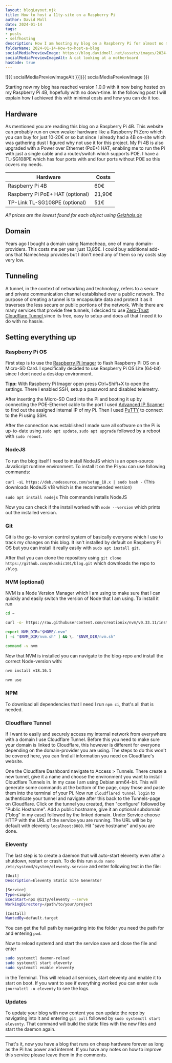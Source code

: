 ```yaml
---
layout: blogLayout.njk
title: How to host a 11ty-site on a Raspberry Pi
author: David Moll
date: 2024-01-14
tags: 
- posts
- selfhosting
description: How I am hosting my blog on a Raspberry Pi for almost no money
folderName: 2024-01-14-How-to-host-a-blog
socialMediaPreviewImage: https://blog.davidmoll.net/assets/images/2024-01-14-How-to-host-a-blog/cover.png
socialMediaPreviewImageAlt: A cat looking at a motherboard
hasCode: true
---
```


![{{ socialMediaPreviewImageAlt }}]({{ socialMediaPreviewImage }})

Starting now my blog has reached version 1.0.0 with it now being hosted on my Raspberry Pi 4B, hopefully with no down-time. In the following post I will explain how I achieved this with minimal costs and how you can do it too.

## Hardware

As mentioned you are reading this blog on a Raspberry Pi 4B. This website can probably run on even weaker hardware like a Raspberry Pi Zero which you can buy for just 10-20€ or so but since I already had a 4B on-site which was gathering dust I figured why not use it for this project. My Pi 4B is also upgraded with a Power over Ethernet (PoE+) HAT, enabling me to run the Pi with just a single cable and a router/switch which supports POE. I have a TL-SG108PE which has four ports with and four ports without POE so this covers my needs.

<table>
  <thead>
    <tr>
      <th>Hardware</th>
      <th>Costs</th>
    </tr>
  </thead>
  <tbody>
    <tr>
      <td>Raspberry Pi 4B</td>
      <td>60€</td>
    </tr>
    <tr>
      <td>Raspberry Pi PoE+ HAT (optional)</td>
      <td>21,90€</td>
    </tr>
    <tr>
      <td>TP-Link TL-SG108PE (optional)</td>
      <td>51€</td>
    </tr>
  </tbody>
</table>

*All prices are the lowest found for each object using [Geizhals.de](https://geizhals.de/)*

## Domain

Years ago I bought a domain using Namecheap, one of many domain-providers. This costs me per year just 13,85€. I could buy additional add-ons that Namecheap provides but I don't need any of them so my costs stay very low.

## Tunneling

A tunnel, in the context of networking and technology, refers to a secure and private communication channel established over a public network. The purpose of creating a tunnel is to encapsulate data and protect it as it traverses the less secure or public portions of the network. While there are many services that provide free tunnels, I deciced to use [Zero-Trust Cloudflare Tunnel ](https://www.cloudflare.com/products/tunnel/) since its free, easy to setup and does all that I need it to do with no hassle.

## Setting everything up

### Raspberry Pi OS

First step is to use the [Raspberry Pi Imager](https://www.raspberrypi.com/software/) to flash Raspberry Pi OS on a Micro-SD Card. I specifically decided to use Raspberry Pi OS Lite (64-bit) since I dont need a desktop environment.

**Tipp:** With Raspberry Pi Imager open press Ctrl+Shift+X to open the settings. There I enabled SSH, setup a password and disabled telemetry.

After inserting the Micro-SD Card into the Pi and booting it up by connecting the POE-Ethernet cable to the port I used [Advanced IP Scanner](https://www.advanced-ip-scanner.com/) to find out the assigned internal IP of my Pi. Then I used [PuTTY](https://putty.org/) to connect to the Pi using SSH.

After the connection was established I made sure all software on the Pi is up-to-date using `sudo apt update`, `sudo apt upgrade` followed by a reboot with `sudo reboot`.

### NodeJS

To run the blog itself I need to install NodeJS which is an open-source JavaScript runtime environment. To install it on the Pi you can use following commands:

`curl -sL https://deb.nodesource.com/setup_18.x | sudo bash -` (This downloads NodeJS v18 which is the recommended version)

`sudo apt install nodejs` This commands installs NodeJS

Now you can check if the install worked with `node --version` which prints out the installed version.

### Git

Git is the go-to version control system of basically everyone which I use to track my changes on this blog. It isn't installed by default on Raspberry Pi OS but you can install it really easily with `sudo apt install git`.

After that you can clone the repository using `git clone https://github.com/Akashic101/blog.git` which downloads the repo to `/blog`.

### NVM (optional)

NVM is a Node Version Manager which I am using to make sure that I can quickly and easily switch the version of Node that I am using. To install it run

```bash
cd ~

curl -o- https://raw.githubusercontent.com/creationix/nvm/v0.33.11/install.sh | bash

export NVM_DIR="$HOME/.nvm"
[ -s "$NVM_DIR/nvm.sh" ] && \. "$NVM_DIR/nvm.sh"

command -v nvm
```

Now that NVM is installed you can navigate to the blog-repo and install the correct Node-version with:

```bash
nvm install v18.16.1

nvm use
```

### NPM

To download all dependencies that I need I run `npm ci`, that's all that is needed.

### Cloudflare Tunnel

If I want to easily and securely access my internal network from everywhere with a domain I use Cloudflare Tunnel. Before this you need to make sure your domain is linked to Cloudflare, this however is different for everyone depending on the domain-provider you are using. The steps to do this won't be covered here, you can find all information you need on Cloudflare's website.

One the Cloudflare Dashboard navigate to Access > Tunnels. There create a new tunnel, give it a name and choose the environment you want to install Cloudflare Tunnels in. In my case I am using Debian arm64-bit. This will generate some commands at the bottom of the page, copy those and paste them into the terminal of your Pi. Now run `cloudflared tunnel login` to authenticate your tunnel and navigate after this back to the Tunnels-page on Cloudflare. Click on the tunnel you created, then "configure" followed by "Public Hostname". Add a public hostname, give it an optional subdomain ("blog" in my case) followed by the linked domain. Under Service choose HTTP with the URL of the service you are running. The URL will be by default with eleventy `localhost:8080`. Hit "save hostname" and you are done.

### Eleventy

The last step is to create a daemon that will auto-start eleventy even after a shutdown, restart or crash. To do this run `sudo nano /etc/systemd/system/eleventy.service` and enter following text in the file:

```bash
[Unit]
Description=Eleventy Static Site Generator

[Service]
Type=simple
ExecStart=npx @11ty/eleventy --serve
WorkingDirectory=/path/to/your/project

[Install]
WantedBy=default.target
```

You can get the full path by navigating into the folder you need the path for and entering `pwd`.

Now to reload systemd and start the service save and close the file and enter 

```bash
sudo systemctl daemon-reload
sudo systemctl start eleventy
sudo systemctl enable eleventy
```

in the Terminal. This will reload all services, start eleventy and enable it to start on boot. If you want to see if everything worked you can enter `sudo journalctl -u eleventy` to see the logs.

### Updates

To update your blog with new content you can update the repo by navigating into it and entering `git pull` followed by `sudo systemctl start eleventy`. That command will build the static files with the new files and start the daemon again.

---

That's it, now you have a blog that runs on cheap hardware forever as long as the Pi has power and internet. If you have any notes on how to improve this service please leave them in the comments.